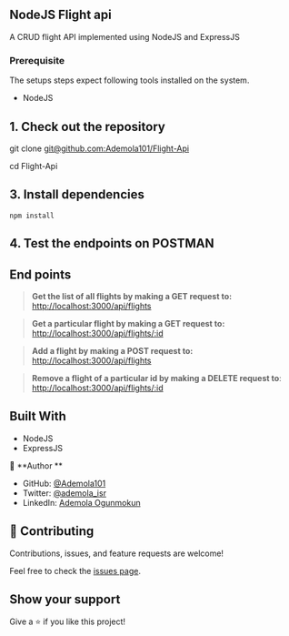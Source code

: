 ## NodeJS Flight api

A CRUD flight API implemented using NodeJS and ExpressJS

### Prerequisite

The setups steps expect following tools installed on the system.

* NodeJS

## 1. Check out the repository


git clone [git@github.com:Ademola101/Flight-Api](https://github.com/Ademola101/Flight-Api)

cd Flight-Api

## 3. Install dependencies

```shell
npm install
```

## 4. Test the endpoints on POSTMAN

## End points

> **Get the list of all flights by making a GET request to:** <br/>
> <http://localhost:3000/api/flights>

> **Get a particular flight by making a GET request to:**<br/>
> <http://localhost:3000/api/flights/:id>

> **Add a flight by making a POST request to:** <br/>
> <http://localhost:3000/api/flights>

>**Remove a flight of a particular id by making a DELETE request to**: <br/>
> <http://localhost:3000/api/flights/:id>

## Built With

* NodeJS
* ExpressJS

👤 **Author **

* GitHub: [@Ademola101](https://github.com/Ademola101)
* Twitter: [@ademola_isr](https://twitter.com/ademola_isr)
* LinkedIn: [Ademola Ogunmokun](https://linkedin.com/in/ademola-ogunmokun-492575203)

## 🤝 Contributing

Contributions, issues, and feature requests are welcome!

Feel free to check the [issues page](https://github.com/Ademola101/Flight-Api/issues).

## Show your support

Give a ⭐️ if you like this project!
